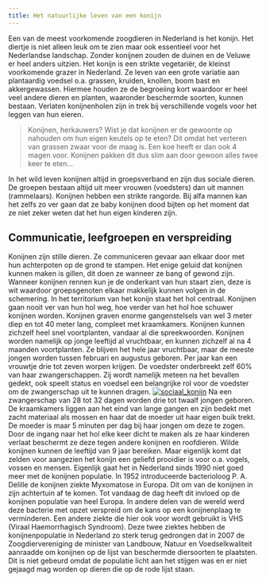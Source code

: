 ```yaml
---
title: Het natuurlijke leven van een konijn
---
```

Een van de meest voorkomende zoogdieren in Nederland is het konijn. Het diertje is niet alleen leuk om te zien maar ook essentieel voor het Nederlandse landschap. Zonder konijnen zouden de duinen en de Veluwe er heel anders uitzien. Het konijn is een strikte vegetariër, de kleinst voorkomende grazer in Nederland. Ze leven van een grote variatie aan plantaardig voedsel o.a. grassen, kruiden, knollen, boom bast en akkergewassen. Hiermee houden ze de begroeiing kort waardoor er heel veel andere dieren en planten, waaronder beschermde soorten, kunnen bestaan. Verlaten konijnenholen zijn in trek bij verschillende vogels voor het leggen van hun eieren.

> Konijnen, herkauwers? Wist je dat konijnen er de gewoonte op nahouden om hun eigen keutels op te eten? Dit omdat het verteren van grassen zwaar voor de maag is. Een koe heeft er dan ook 4 magen voor. Konijnen pakken dit dus slim aan door gewoon alles twee keer te eten...

In het wild leven konijnen altijd in groepsverband en zijn dus sociale dieren. De groepen bestaan altijd uit meer vrouwen (voedsters) dan uit mannen (rammelaars). Konijnen hebben een strikte rangorde. Bij alfa mannen kan het zelfs zo ver gaan dat ze baby konijnen dood bijten op het moment dat ze niet zeker weten dat het hun eigen kinderen zijn.

## Communicatie, leefgroepen en verspreiding

Konijnen zijn stille dieren. Ze communiceren gevaar aan elkaar door met hun achterpoten op de grond te stampen. Het enige geluid dat konijnen kunnen maken is gillen, dit doen ze wanneer ze bang of gewond zijn. Wanneer konijnen rennen kun je de onderkant van hun staart zien, deze is wit waardoor groepsgenoten elkaar makkelijk kunnen volgen in de schemering. In het territorium van het konijn staat het hol centraal. Konijnen gaan nooit ver van hun hol weg, hoe verder van het hol hoe schuwer konijnen worden. Konijnen graven enorme gangenstelsels van wel 3 meter diep en tot 40 meter lang, compleet met kraamkamers. Konijnen kunnen zichzelf heel snel voortplanten, vandaar al die spreekwoorden. Konijnen worden namelijk op jonge leeftijd al vruchtbaar, en kunnen zichzelf al na 4 maanden voortplanten. Ze blijven het hele jaar vruchtbaar, maar de meeste jongen worden tussen februari en augustus geboren. Per jaar kan een vrouwtje drie tot zeven worpen krijgen. De voedster onderbreekt zelf 60% van haar zwangerschappen. Zij wordt namelijk meteen na het bevallen gedekt, ook speelt status en voedsel een belangrijke rol voor de voedster om de zwangerschap uit te kunnen dragen. [![sociaal_konijn](http://www.ongehoord.info/wp-content/uploads/2013/08/sociaal_konijn-300x195.jpg)](http://www.ongehoord.info/wp-content/uploads/2013/08/sociaal_konijn.jpg) Na een zwangerschap van 28 tot 32 dagen worden drie tot twaalf jongen geboren. De kraamkamers liggen aan het eind van lange gangen en zijn bedekt met zacht materiaal als mossen en haar dat de moeder uit haar eigen buik trekt. De moeder is maar 5 minuten per dag bij haar jongen om deze te zogen. Door de ingang naar het hol elke keer dicht te maken als ze haar kinderen verlaat beschermt ze deze tegen andere konijnen en roofdieren. Wilde konijnen kunnen de leeftijd van 9 jaar bereiken. Maar eigenlijk komt dat zelden voor aangezien het konijn een geliefd prooidier is voor o.a. vogels, vossen en mensen. Eigenlijk gaat het in Nederland sinds 1990 niet goed meer met de konijnen populatie. In 1952 introduceerde bacterioloog P. A. Delille de konijnen ziekte Myxomatose in Europa. Dit om van de konijnen in zijn achtertuin af te komen. Tot vandaag de dag heeft dit invloed op de konijnen populatie van heel Europa. In andere delen van de wereld werd deze bacterie met opzet verspreid om de kans op een konijnenplaag te verminderen. Een andere ziekte die hier ook voor wordt gebruikt is VHS (Viraal Haemorrhagisch Syndroom). Deze twee ziektes hebben de konijnenpopulatie in Nederland zo sterk terug gedrongen dat in 2007 de Zoogdiervereniging de minister van Landbouw, Natuur en Voedselkwaliteit aanraadde om konijnen op de lijst van beschermde diersoorten te plaatsten. Dit is niet gebeurd omdat de populatie licht aan het stijgen was en er niet gejaagd mag worden op dieren die op de rode lijst staan.